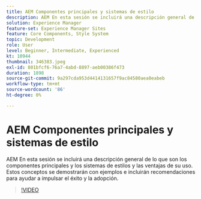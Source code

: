 ```yaml
---
title: AEM Componentes principales y sistemas de estilo
description: AEM En esta sesión se incluirá una descripción general de lo que son los componentes principales y los sistemas de estilos y las ventajas de su uso. Estos conceptos se demostrarán con ejemplos e incluirán recomendaciones para ayudar a impulsar el éxito y la adopción.
solution: Experience Manager
feature-set: Experience Manager Sites
feature: Core Components, Style System
topic: Development
role: User
level: Beginner, Intermediate, Experienced
kt: 10944
thumbnail: 346383.jpeg
exl-id: 801bfcf6-76a7-4abd-8897-aeb00386f473
duration: 1898
source-git-commit: 9a297cda953d4414131657f9ac84580aea0eabeb
workflow-type: tm+mt
source-wordcount: '86'
ht-degree: 0%

---
```


# AEM Componentes principales y sistemas de estilo

AEM En esta sesión se incluirá una descripción general de lo que son los componentes principales y los sistemas de estilos y las ventajas de su uso. Estos conceptos se demostrarán con ejemplos e incluirán recomendaciones para ayudar a impulsar el éxito y la adopción.

>[!VIDEO](https://video.tv.adobe.com/v/346383/?quality=12&learn=on)
